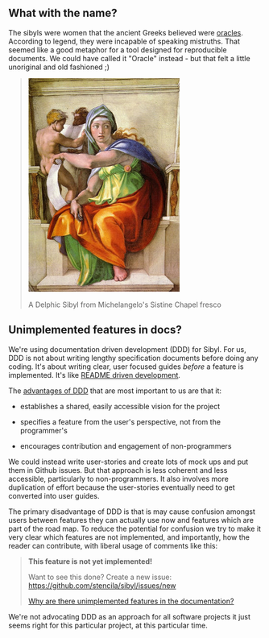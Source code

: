 ## What with the name?

The sibyls were women that the ancient Greeks believed were [oracles](https://en.wikipedia.org/wiki/Sibyl). According to legend, they were incapable of speaking mistruths. That seemed like a good metaphor for a tool designed for reproducible documents. We could have called it "Oracle" instead - but that felt a little unoriginal and old fashioned ;)

> ![Sibyl](assets/sibyl.jpg)
>
> A Delphic Sibyl from Michelangelo's Sistine Chapel fresco

## Unimplemented features in docs?

We're using documentation driven development (DDD) for Sibyl. For us, DDD is not about writing lengthy specification documents before doing any coding. It's about writing clear, user focused guides *before* a feature is implemented. It's like [README driven development](http://tom.preston-werner.com/2010/08/23/readme-driven-development.html).

The [advantages of DDD](https://youtu.be/x5rGUqRWlK8?t=178) that are most important to us are that it:

- establishes a shared, easily accessible vision for the project

- specifies a feature from the user's perspective, not from the programmer's

- encourages contribution and engagement of non-programmers

We could instead write user-stories and create lots of mock ups and put them in Github issues. But that approach is less coherent and less accessible, particularly to non-programmers. It also involves more duplication of effort because the user-stories eventually need to get converted into user guides.

The primary disadvantage of DDD is that is may cause confusion amongst users between features they can actually use now and features which are part of the road map. To reduce the potential for confusion we try to make it very clear which features are not implemented, and importantly, how the reader can contribute, with liberal usage of comments like this:

> **This feature is not yet implemented!**
>
> Want to see this done? Create a new issue:  https://github.com/stencila/sibyl/issues/new
>
> [Why are there unimplemented features in the documentation?](faq#unimplemented-features-in-docs)

We're not advocating DDD as an approach for all software projects it just seems right for this particular project, at this particular time.
